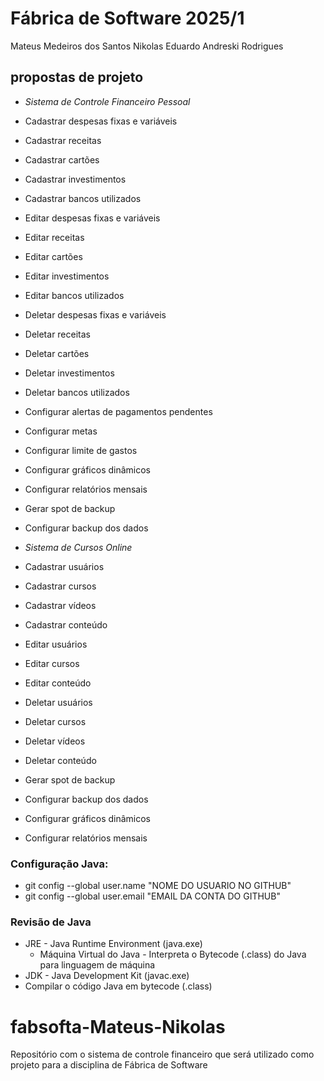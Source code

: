 # Fábrica de Software 2025/1

Mateus Medeiros dos Santos
Nikolas Eduardo Andreski Rodrigues

## propostas de projeto

- *Sistema de Controle Financeiro Pessoal*
 - Cadastrar despesas fixas e variáveis
 - Cadastrar receitas
 - Cadastrar cartões
 - Cadastrar investimentos
 - Cadastrar bancos utilizados
 - Editar despesas fixas e variáveis
 - Editar receitas
 - Editar cartões
 - Editar investimentos
 - Editar bancos utilizados
 - Deletar despesas fixas e variáveis
 - Deletar receitas
 - Deletar cartões
 - Deletar investimentos
 - Deletar bancos utilizados
 - Configurar alertas de pagamentos pendentes
 - Configurar metas
 - Configurar limite de gastos
 - Configurar gráficos dinâmicos
 - Configurar relatórios mensais
 - Gerar spot de backup
 - Configurar backup dos dados  



- *Sistema de Cursos Online*
 - Cadastrar usuários
 - Cadastrar cursos
 - Cadastrar vídeos
 - Cadastrar conteúdo
 - Editar usuários
 - Editar cursos
 - Editar conteúdo
 - Deletar usuários
 - Deletar cursos
 - Deletar vídeos
 - Deletar conteúdo
 - Gerar spot de backup
 - Configurar backup dos dados  
 - Configurar gráficos dinâmicos
 - Configurar relatórios mensais

### Configuração Java:

 - git config --global user.name "NOME DO USUARIO NO GITHUB"
 - git config --global user.email "EMAIL DA CONTA DO GITHUB"


### Revisão de Java

 - JRE - Java Runtime Environment (java.exe)
    - Máquina Virtual do Java - Interpreta o Bytecode (.class) do Java para linguagem de máquina
 - JDK - Java Development Kit (javac.exe)
  - Compilar o código Java em bytecode (.class)
  

# fabsofta-Mateus-Nikolas
Repositório com o sistema de controle financeiro que será utilizado como projeto para a disciplina de Fábrica de Software
